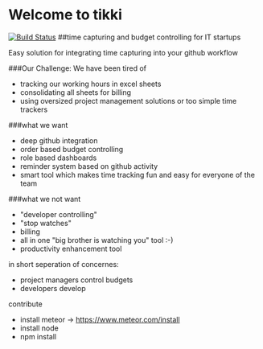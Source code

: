 # Welcome to tikki
[![Build Status](https://travis-ci.org/miwo100/tikki.svg?branch=master)](https://travis-ci.org/miwo100/tikki)
##time capturing and budget controlling for IT startups

Easy solution for integrating time capturing into your github workflow

###Our Challenge:
We have been tired of 
- tracking our working hours in excel sheets
- consolidating all sheets for billing
- using oversized project management solutions or too simple time trackers

###what we want
- deep github integration
- order based budget controlling
- role based dashboards
- reminder system based on github activity
- smart tool which makes time tracking fun and easy for everyone of the team


###what we not want
- "developer controlling"
- "stop watches"
- billing
- all in one "big brother is watching you" tool :-)
- productivity enhancement tool

in short seperation of concernes:
- project managers control budgets
- developers develop

contribute


- install meteor ->  https://www.meteor.com/install
- install node
- npm install 









